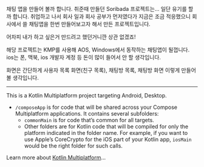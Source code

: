 채팅 앱을 만들어 볼까 합니다.
취준때 만들던 Soribada 프로젝트는... 일단 유기를 할까 합니다.
취업하고 나서 회사 일과 회사 공부가 먼저였다가 지금은 조금 적응했으니
회사에서 쓸 채팅앱을 한번 만들어보고자 해서 만든 프로젝트입니다.

어차피 내가 하고 싶은거 만드려고 했던거니깐 상관 없겠죠!

해당 프로젝트는 KMP를 사용해 AOS, Windows에서 동작하는 채팅앱이 될껍니다.
ios는 폰, 맥북, ios 개발자 계정 등 돈이 많이 들어서 안 할 생각입니다.

화면은 간단하게
사용자 목록 화면(친구 목록), 채팅방 목록, 채팅방 화면
이렇게 만들어볼 생각입니다.

---

This is a Kotlin Multiplatform project targeting Android, Desktop.

* `/composeApp` is for code that will be shared across your Compose Multiplatform applications.
  It contains several subfolders:
  - `commonMain` is for code that’s common for all targets.
  - Other folders are for Kotlin code that will be compiled for only the platform indicated in the folder name.
    For example, if you want to use Apple’s CoreCrypto for the iOS part of your Kotlin app,
    `iosMain` would be the right folder for such calls.


Learn more about [Kotlin Multiplatform](https://www.jetbrains.com/help/kotlin-multiplatform-dev/get-started.html)…